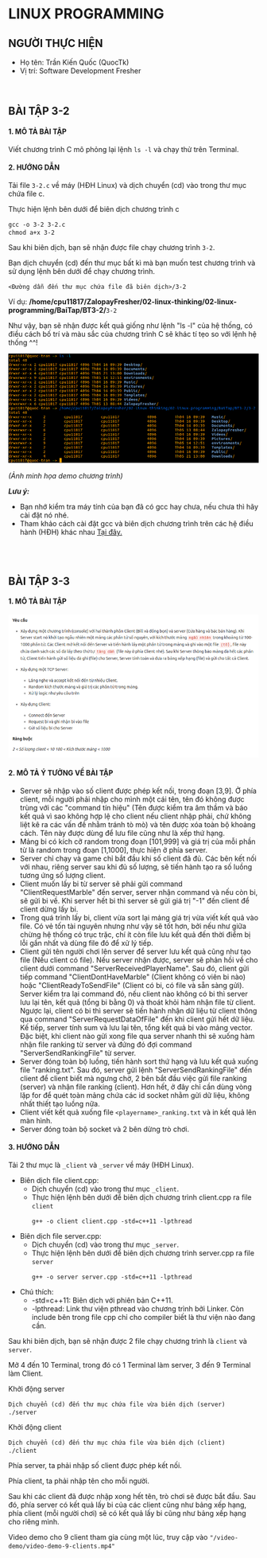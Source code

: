 # LINUX PROGRAMMING

## NGƯỜI THỰC HIỆN

* Họ tên: Trần Kiến Quốc (QuocTk)
* Vị trí: Software Development Fresher

<br/>

## BÀI TẬP 3-2

#### 1. MÔ TẢ BÀI TẬP
Viết chương trình C mô phỏng lại lệnh `ls -l` và chạy thử trên Terminal.

#### 2. HƯỚNG DẪN

Tải file `3-2.c` về máy (HĐH Linux) và dịch chuyển (cd) vào trong thư mục chứa file c.

Thực hiện lệnh bên dưới để biên dịch chương trình c
```
gcc -o 3-2 3-2.c
chmod a+x 3-2
```

Sau khi biên dịch, bạn sẽ nhận được file chạy chương trình `3-2`.

Bạn dịch chuyển (cd) đến thư mục bất kì mà bạn muốn test chương trình và sử dụng lệnh bên dưới để chạy chương trình.
```
<Đường dẫn đến thư mục chứa file đã biên dịch>/3-2
```

Ví dụ: **/home/cpu11817/ZalopayFresher/02-linux-thinking/02-linux-programming/BaiTap/BT3-2/**`3-2`


Như vậy, bạn sẽ nhận được kết quả giống như lệnh "ls -l" của hệ thống, có điều cách bố trí và màu sắc của chương trình C sẽ khác tí tẹo so với lệnh hệ thống ^^!

![3.2-Demo-Image](./images/1.jpg)

*(Ảnh minh họa demo chương trình)*

***Lưu ý:*** 
* Bạn nhớ kiểm tra máy tính của bạn đã có gcc hay chưa, nếu chưa thì hãy cài đặt nó nhé. 
* Tham khảo cách cài đặt gcc và biên dịch chương trình trên các hệ điều hành (HĐH) khác nhau [Tại đây.](https://www3.ntu.edu.sg/home/ehchua/programming/cpp/gcc_make.html?fbclid=IwAR2rFyspsCxLTxxsgeY2AcsVirWPhE_eXZPUlK_PAbtrQ0bOOmkhlRoOI6o)

<br/><br/>

## BÀI TẬP 3-3

#### 1. MÔ TẢ BÀI TẬP

![3.3-Requirement](./images/2.jpg)

#### 2. MÔ TẢ Ý TƯỞNG VỀ BÀI TẬP

* Server sẽ nhập vào số client được phép kết nối, trong đoạn [3,9]. Ở phía client, mỗi người phải nhập cho mình một cái tên, tên đó không được trùng với các "command tín hiệu" (Tên được kiểm tra âm thầm và báo kết quả vì sao không hợp lệ cho client nếu client nhập phải, chứ không liệt kê ra các vấn đề nhằm tránh tò mò) và tên được xóa toàn bộ khoảng cách. Tên này được dùng để lưu file cũng như là xếp thứ hạng.
* Mảng bi có kích cỡ random trong đoạn [101,999] và giá trị của mỗi phần từ là random trong đoạn [1,1000], thực hiện ở phía server.
* Server chỉ chạy và game chỉ bắt đầu khi số client đã đủ. Các bên kết nối với nhau, riêng server sau khi đủ số lượng, sẽ tiến hành tạo ra số luồng tương ứng số lượng client.
* Client muốn lấy bi từ server sẽ phải gửi command "ClientRequestMarble" đến server, server nhận command và nếu còn bi, sẽ gửi bi về. Khi server hết bi thì server sẽ gửi giá trị "-1" đến client để client dừng lấy bi.
* Trong quá trình lấy bi, client vừa sort lại mảng giá trị vừa viết kết quả vào file. Có vẻ tốn tài nguyên nhưng như vậy sẽ tốt hơn, bởi nếu như giữa chừng hệ thống có trục trặc, chí ít còn file lưu kết quả đến thời điểm bị lỗi gần nhất và dùng file đó để xử lý tiếp.
* Client gửi tên người chơi lên server để server lưu kết quả cũng như tạo file (Nếu client có file). Nếu server nhận được, server sẽ phản hồi về cho client dưới command "ServerReceivedPlayerName". Sau đó, client gửi tiếp command "ClientDontHaveMarble" (Client không có viên bi nào) hoặc "ClientReadyToSendFile" (Client có bi, có file và sẵn sàng gửi). Server kiểm tra lại command đó, nếu client nào không có bi thì server lưu lại tên, kết quả (tổng bi bằng 0) và thoát khỏi hàm nhận file từ client. Ngược lại, client có bi thì server sẽ tiến hành nhận dữ liệu từ client thông qua command "ServerRequestDataOfFile" đến khi client gửi hết dữ liệu. Kế tiếp, server tính sum và lưu lại tên, tổng kết quả bi vào mảng vector. Đặc biệt, khi client nào gửi xong file qua server nhanh thì sẽ xuống hàm nhận file ranking từ server và đứng đó đợi command "ServerSendRankingFile" từ server.
* Server đóng toàn bộ luồng, tiến hành sort thứ hạng và lưu kết quả xuống file "ranking.txt". Sau đó, server gửi lệnh "ServerSendRankingFile" đến client để client biết mà ngưng chờ, 2 bên bắt đầu việc gửi file ranking (server) và nhận file ranking (client). Hơn hết, ở đây chỉ cần dùng vòng lặp for để quét toàn mảng chứa các id socket nhằm gửi dữ liệu, không nhất thiết tạo luồng nữa.
* Client viết kết quả xuống file `<playername>_ranking.txt` và in kết quả lên màn hình.
* Server đóng toàn bộ socket và 2 bên dừng trò chơi.

#### 3. HƯỚNG DẪN

Tải 2 thư mục là `_client` và `_server` về máy (HĐH Linux).

* Biên dịch file client.cpp:
  * Dịch chuyển (cd) vào trong thư mục `_client`.
  * Thực hiện lệnh bên dưới để biên dịch chương trình client.cpp ra file `client`
    ```
    g++ -o client client.cpp -std=c++11 -lpthread
    ```
* Biên dịch file server.cpp:
  * Dịch chuyển (cd) vào trong thư mục `_server`.
  * Thực hiện lệnh bên dưới để biên dịch chương trình server.cpp ra file `server`
    ```
    g++ -o server server.cpp -std=c++11 -lpthread
    ```
* Chú thích:
  * -std=c++11: Biên dịch với phiên bản C++11.
  * -lpthread: Link thư viện pthread vào chương trình bởi Linker. Còn include bên trong file cpp chỉ cho compiler biết là thư viện nào đang cần.

Sau khi biên dịch, bạn sẽ nhận được 2 file chạy chương trình là `client` và `server`.

Mở 4 đến 10 Terminal, trong đó có 1 Terminal làm server, 3 đến 9 Terminal làm Client.

Khởi động server
```
Dịch chuyển (cd) đến thư mục chứa file vừa biên dịch (server)
./server
```

Khởi động client
```
Dịch chuyển (cd) đến thư mục chứa file vừa biên dịch (client)
./client
```

Phía server, ta phải nhập số client được phép kết nối. 

Phía client, ta phải nhập tên cho mỗi người.

Sau khi các client đã được nhập xong hết tên, trò chơi sẽ được bắt đầu. Sau đó, phía server có kết quả lấy bi của các client cũng như bảng xếp hạng, phía client (mỗi người chơi) sẽ có kết quả lấy bi cũng như bảng xếp hạng cho riêng mình.

Video demo cho 9 client tham gia cùng một lúc, truy cập vào `"/video-demo/video-demo-9-clients.mp4"`